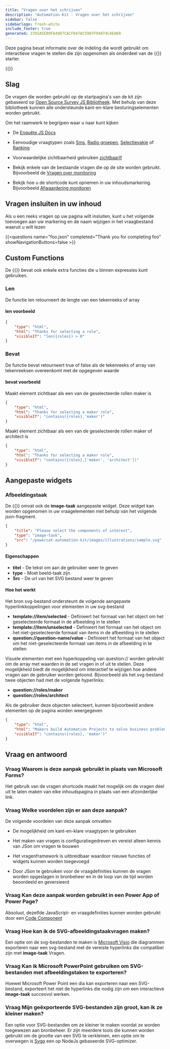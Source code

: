 ```yaml
---
title: "Vragen over het schrijven"
description: "Automation Kit - Vragen over het schrijven"
sidebar: false
sidebarlogo: fresh-white
include_footer: true
generated: 37D5A5E89FA4987CACF047AC5907F94874C4EA89
---
```


Deze pagina bevat informatie over de indeling die wordt gebruikt om interactieve vragen te stellen die zijn opgenomen als onderdeel van de {{<product-name>}} starter.

{{<toc>}}

## Slag

De vragen die worden gebruikt op de startpagina's van de kit zijn gebaseerd op [Open Source Survey JS Bibliotheek](https://github.com/surveyjs/survey-library). Met behulp van deze bibliotheek kunnen alle ondersteunde kant-en-klare besturingselementen worden gebruikt.

Om het raamwerk te begrijpen waar u naar kunt kijken

- De [Enquête JS Docs](https://surveyjs.io/form-library/documentation/overview)

- Eenvoudige vraagtypen zoals [Sms](https://surveyjs.io/form-library/examples/questiontype-text/reactjs), [Radio groepen](https://surveyjs.io/form-library/examples/questiontype-radiogroup/reactjs), [Selectievakje](https://surveyjs.io/form-library/examples/questiontype-checkbox/reactjs) of [Ranking](https://surveyjs.io/form-library/examples/questiontype-ranking/reactjs)

- Voorwaardelijke zichtbaarheid gebruiken [zichtbaarIf](https://surveyjs.io/form-library/examples/condition-kids/reactjs)

- Bekijk enkele van de bestaande vragen die op de site worden gebruikt. Bijvoorbeeld de [Vragen over monitoring](https://github.com/microsoft/powercat-automation-kit/blob/gh-pages/site/content/monitoring.json)

- Bekijk hoe u de shortcode kunt opnemen in uw inhoudsmarkering. Bijvoorbeeld [Afwaardering monitoren](https://raw.githubusercontent.com/microsoft/powercat-automation-kit/gh-pages/site/content/monitoring-compare.md)

## Vragen insluiten in uw inhoud

Als u een reeks vragen op uw pagina wilt insluiten, kunt u het volgende toevoegen aan uw markering en de naam wijzigen in het vraagbestand waaruit u wilt lezen

{{\<questions name="foo.json" completed="Thank you for completing foo" showNavigationButtons=false \>}}

## Custom Functions

De {{<product-name>}} bevat ook enkele extra functies die u binnen expressies kunt gebruiken.

### Len

De functie len retourneert de lengte van een tekenreeks of array

#### len voorbeeld

```json
{
    "type": "html",
    "html": "Thanks for selecting a role",
    "visibleIf": "len({roles}) > 0"
}
```

### Bevat

De functie bevat retourneert true of false als de tekenreeks of array van tekenreeksen overeenkomt met de opgegeven waarde

#### bevat voorbeeld

Maakt element zichtbaar als een van de geselecteerde rollen maker is

```json
{
    "type": "html",
    "html": "Thanks for selecting a maker role",
    "visibleIf": "contains({roles},'maker')"
}
```

Maakt element zichtbaar als een van de geselecteerde rollen maker of architect is

```json
{
    "type": "html",
    "html": "Thanks for selecting a maker role",
    "visibleIf": "contains({roles},['maker', 'architect'])"
}
```

## Aangepaste widgets

### Afbeeldingstaak

De {{<product-name>}} omvat ook de **image-taak** aangepaste widget. Deze widget kan worden opgenomen in uw vraagelementen met behulp van het volgende json-fragment.

```json
{
    "title": "Please select the components of interest",
    "type": "image-task",
    "src": "/powercat-automation-kit/images/illustrations/sample.svg"
}
```

#### Eigenschappen

- **titel** - De tekst om aan de gebruiker weer te geven
- **type** - Moet beeld-taak zijn
- **Src** - De url van het SVG bestand weer te geven

#### Hoe het werkt

Het bron svg-bestand ondersteunt de volgende aangepaste hyperlinkkoppelingen voor elementen in uw svg-bestand

- **template://item/selected** - Definieert het formaat van het object om het geselecteerde formaat in de afbeelding in te stellen
- **template://item/unselected** - Definieert het formaat van het object om het niet-geselecteerde formaat van items in de afbeelding in te stellen
- **question://question-name/value** - Definieert het formaat van het object om het niet-geselecteerde formaat van items in de afbeelding in te stellen

Visuele elementen met een hyperkoppeling van question:// worden gebruikt om de array met waarden in de set vragen in of uit te stellen. Deze mogelijkheid biedt de mogelijkheid om interactief te wijzigen hoe andere vragen aan de gebruiker worden getoond. Bijvoorbeeld als het svg-bestand twee objecten had met de volgende hyperlinks:

- **question://roles/maker**
- **question://roles/architect**

Als de gebruiker deze objecten selecteert, kunnen bijvoorbeeld andere elementen op de pagina worden weergegeven

```json
{
    "type": "html",
    "html": "Makers build Automation Projects to solve business problems",
    "visibleIf": "contains({roles}, 'maker')"
}
```

## Vraag en antwoord

### **Vraag** Waarom is deze aanpak gebruikt in plaats van Microsoft Forms?

Het gebruik van de vragen shortcode maakt het mogelijk om de vragen deel uit te laten maken van elke inhoudspagina in plaats van een afzonderlijke link.

### **Vraag** Welke voordelen zijn er aan deze aanpak?

De volgende voordelen van deze aanpak omvatten

- De mogelijkheid om kant-en-klare vraagtypen te gebruiken

- Het maken van vragen is configuratiegedreven en vereist alleen kennis van JSon om vragen te bouwen

- Het vragenframework is uitbreidbaar waardoor nieuwe functies of widgets kunnen worden toegevoegd

- Door JSon te gebruiken voor de vraagdefinities kunnen de vragen worden opgeslagen in bronbeheer en in de loop van de tijd worden beoordeeld en geversieerd

### **Vraag** Kan deze aanpak worden gebruikt in een Power App of Power Page?

Absoluut, dezelfde JavaScript- en vraagdefinities kunnen worden gebruikt door een [Code Component](https://learn.microsoft.com/power-apps/developer/component-framework/custom-controls-overview)

### **Vraag** Hoe kan ik de SVG-afbeeldingstaakvragen maken?

Een optie om de svg-bestanden te maken is [Microsoft Visio](https://www.microsoft.com/microsoft-365/visio/) die diagrammen exporteren naar een svg-bestand met de vereiste hyperlinks die compatibel zijn met **image-taak** Vragen.

### **Vraag** Kan ik Microsoft PowerPoint gebruiken om SVG-bestanden met afbeeldingstaken te exporteren?

Hoewel Microsoft Power Point een dia kan exporteren naar een SVG-bestand, exporteert het niet de hyperlinks die nodig zijn om een interactieve **image-taak** succesvol werken.

### **Vraag** Mijn geëxporteerde SVG-bestanden zijn groot, kan ik ze kleiner maken?

Een optie voor SVG-bestanden om ze kleiner te maken voordat ze worden toegewezen aan bronbeheer. Er zijn meerdere tools die kunnen worden gebruikt om de grootte van een SVG te verkleinen, een optie om te overwegen is [Svgo](https://github.com/svg/svgo) een op NodeJs gebaseerde SVG-optimizer.
